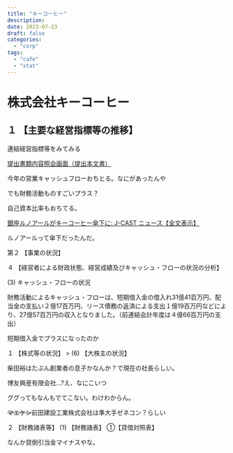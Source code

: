 ```yaml
---
title: "キーコーヒー"
description:
date: 2023-07-23
draft: false
categories:
  - "corp"
tags:
  - "cafe"
  - "stat"
---
```


# 株式会社キーコーヒー

## １ 【主要な経営指標等の推移】

連結経営指標等をみてみる

[提出書類内容照会画面（提出本文書）](https://disclosure2.edinet-fsa.go.jp/WZEK0040.aspx?S100R2XY,,)

今年の営業キャッシュフローおちとる。なにがあったんや

でも財務活動ものすごいプラス？

自己資本比率もおちてる。

[銀座ルノアールがキーコーヒー傘下に: J-CAST ニュース【全文表示】](https://www.j-cast.com/2013/01/29163152.html?p=all)

ルノアールって傘下だったんだ。

第２ 【事業の状況】

４ 【経営者による財政状態、経営成績及びキャッシュ・フローの状況の分析】

(3) キャッシュ・フローの状況

財務活動によるキャッシュ・フローは、短期借入金の借入れ31億41百万円、配当金の支払い２億17百万円、リース債務の返済による支出１億19百万円などにより、27億57百万円の収入となりました。（前連結会計年度は４億66百万円の支出）

短期借入金でプラスになったのか



１ 【株式等の状況】 > (6) 【大株主の状況】

柴田裕はたぶん創業者の息子かなんか？で現在の社長らしい。

博友興産有限会社...?え、なにこいつ

ググってもなんもでてこない。わけわからん。

~~マエケン~~前田建設工業株式会社は準大手ゼネコン？らしい

２ 【財務諸表等】
(1) 【財務諸表】
①【貸借対照表】

なんか貸倒引当金マイナスやな。
